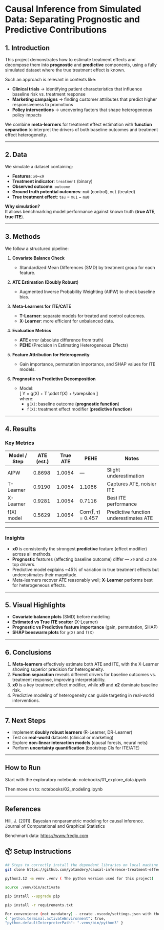 # **Causal Inference from Simulated Data: Separating Prognostic and Predictive Contributions**

## **1. Introduction**
This project demonstrates how to estimate treatment effects and decompose them into **prognostic** and **predictive** components, using a fully simulated dataset where the true treatment effect is known.  

Such an approach is relevant in contexts like:
- **Clinical trials** → identifying patient characteristics that influence baseline risk vs. treatment response
- **Marketing campaigns** → finding customer attributes that predict higher responsiveness to promotions
- **Policy interventions** → uncovering factors that shape heterogeneous policy impacts

We combine **meta-learners** for treatment effect estimation with **function separation** to interpret the drivers of both baseline outcomes and treatment effect heterogeneity.

---

## **2. Data**
We simulate a dataset containing:
- **Features**: `x0`–`x9`
- **Treatment indicator**: `treatment` (binary)
- **Observed outcome**: `outcome`
- **Ground truth potential outcomes**: `mu0` (control), `mu1` (treated)
- **True treatment effect**: `tau` = `mu1` − `mu0`

**Why simulation?**  
It allows benchmarking model performance against known truth (**true ATE**, **true ITE**).

---

## **3. Methods**
We follow a structured pipeline:

1. **Covariate Balance Check**  
   - Standardized Mean Differences (SMD) by treatment group for each feature.

2. **ATE Estimation (Doubly Robust)**  
   - Augmented Inverse Probability Weighting (AIPW) to check baseline bias.

3. **Meta-Learners for ITE/CATE**  
   - **T-Learner**: separate models for treated and control outcomes.  
   - **X-Learner**: more efficient for unbalanced data.

4. **Evaluation Metrics**  
   - **ATE** error (absolute difference from truth)  
   - **PEHE** (Precision in Estimating Heterogeneous Effects)

5. **Feature Attribution for Heterogeneity**  
   - Gain importance, permutation importance, and SHAP values for ITE models.

6. **Prognostic vs Predictive Decomposition**  
   - Model:  
     \[
     Y = g(X) + T \cdot f(X) + \varepsilon
     \]  
     where:  
       - `g(X)`: baseline outcome (**prognostic function**)  
       - `f(X)`: treatment effect modifier (**predictive function**)  

---

## **4. Results**

### **Key Metrics**
| Model / Step | ATE (est.) | True ATE | PEHE | Notes |
|--------------|------------|----------|------|-------|
| AIPW         | 0.8698     | 1.0054   | —    | Slight underestimation |
| T-Learner    | 0.9190     | 1.0054   | 1.1066 | Captures ATE, noisier ITE |
| X-Learner    | 0.9281     | 1.0054   | 0.7116 | Best ITE performance |
| f(X) model   | 0.5629     | 1.0054   | Corr(f̂, τ) = 0.457 | Predictive function underestimates ATE |

---

### **Insights**
- **x0** is consistently the strongest **predictive** feature (effect modifier) across all methods.
- **Prognostic** features (affecting baseline outcome) differ — `x9` and `x2` are top drivers.
- Predictive model explains ~45% of variation in true treatment effects but underestimates their magnitude.
- Meta-learners recover ATE reasonably well; **X-Learner** performs best for heterogeneous effects.

---

## **5. Visual Highlights**
- **Covariate balance plots** (SMD) before modeling
- **Estimated vs True ITE scatter** (X-Learner)
- **Prognostic vs Predictive feature importance** (gain, permutation, SHAP)
- **SHAP beeswarm plots** for `g(X)` and `f(X)`

---

## **6. Conclusions**
1. **Meta-learners** effectively estimate both ATE and ITE, with the X-Learner showing superior precision for heterogeneity.  
2. **Function separation** reveals different drivers for baseline outcomes vs. treatment response, improving interpretability.  
3. **x0** is a key treatment effect modifier, while **x9** and **x2** dominate baseline risk.  
4. Predictive modeling of heterogeneity can guide targeting in real-world interventions.

---

## **7. Next Steps**
- Implement **doubly robust learners** (R-Learner, DR-Learner)
- Test on **real-world** datasets (clinical or marketing)
- Explore **non-linear interaction models** (causal forests, neural nets)
- Perform **uncertainty quantification** (bootstrap CIs for ITE/ATE)

---


## How to Run
Start with the exploratory notebook:
notebooks/01_explore_data.ipynb

Then move on to:
notebooks/02_modeling.ipynb

---

## References
Hill, J. (2011). Bayesian nonparametric modeling for causal inference. Journal of Computational and Graphical Statistics

Benchmark data: https://www.fredjo.com

## 📦 Setup Instructions
```bash
## Steps to correctly install the dependent libraries on local machine
git clone https://github.com/yotamdery/causal-inference-treatment-effect.git

python3.12 -m venv .venv ( The python version used for this project)

source .venv/bin/activate

pip install --upgrade pip

pip install -r requirements.txt

For convenience (not mandatory) - create .vscode/settings.json with the following: 
{ "python.terminal.activateEnvironment": true, 
"python.defaultInterpreterPath": ".venv/bin/python3" }